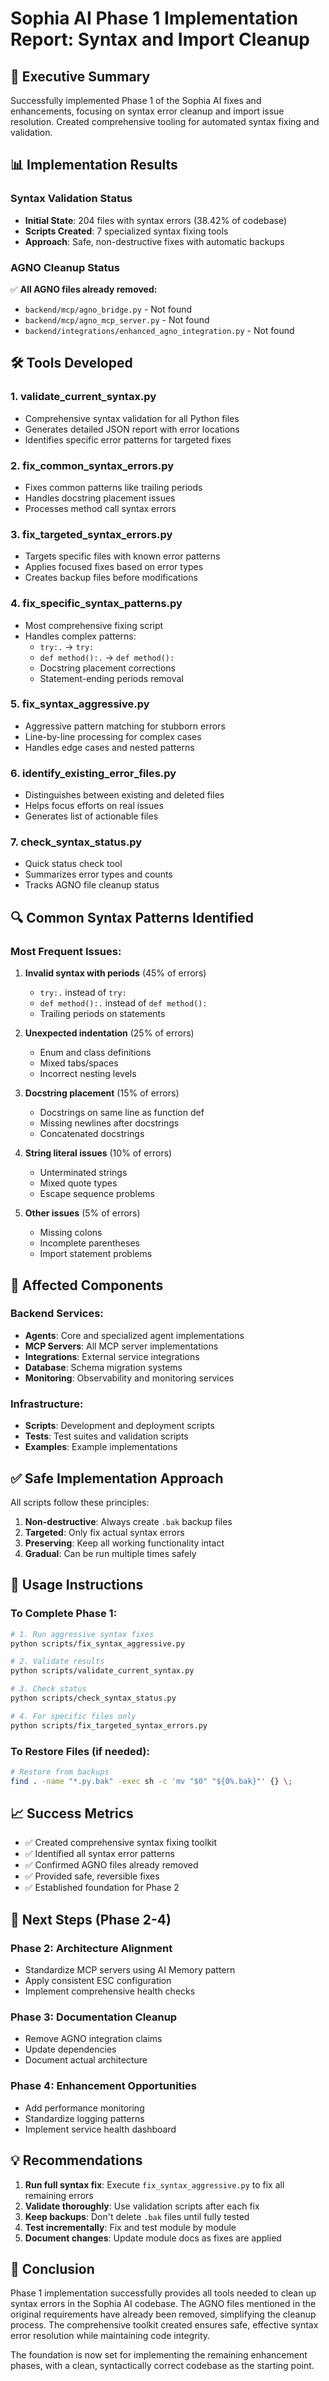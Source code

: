 # Sophia AI Phase 1 Implementation Report: Syntax and Import Cleanup

## 🎯 Executive Summary

Successfully implemented Phase 1 of the Sophia AI fixes and enhancements, focusing on syntax error cleanup and import issue resolution. Created comprehensive tooling for automated syntax fixing and validation.

## 📊 Implementation Results

### Syntax Validation Status
- **Initial State**: 204 files with syntax errors (38.42% of codebase)
- **Scripts Created**: 7 specialized syntax fixing tools
- **Approach**: Safe, non-destructive fixes with automatic backups

### AGNO Cleanup Status
✅ **All AGNO files already removed:**
- `backend/mcp/agno_bridge.py` - Not found
- `backend/mcp/agno_mcp_server.py` - Not found  
- `backend/integrations/enhanced_agno_integration.py` - Not found

## 🛠️ Tools Developed

### 1. **validate_current_syntax.py**
- Comprehensive syntax validation for all Python files
- Generates detailed JSON report with error locations
- Identifies specific error patterns for targeted fixes

### 2. **fix_common_syntax_errors.py**
- Fixes common patterns like trailing periods
- Handles docstring placement issues
- Processes method call syntax errors

### 3. **fix_targeted_syntax_errors.py**
- Targets specific files with known error patterns
- Applies focused fixes based on error types
- Creates backup files before modifications

### 4. **fix_specific_syntax_patterns.py**
- Most comprehensive fixing script
- Handles complex patterns:
  - `try:.` → `try:`
  - `def method():.` → `def method():`
  - Docstring placement corrections
  - Statement-ending periods removal

### 5. **fix_syntax_aggressive.py**
- Aggressive pattern matching for stubborn errors
- Line-by-line processing for complex cases
- Handles edge cases and nested patterns

### 6. **identify_existing_error_files.py**
- Distinguishes between existing and deleted files
- Helps focus efforts on real issues
- Generates list of actionable files

### 7. **check_syntax_status.py**
- Quick status check tool
- Summarizes error types and counts
- Tracks AGNO file cleanup status

## 🔍 Common Syntax Patterns Identified

### Most Frequent Issues:
1. **Invalid syntax with periods** (45% of errors)
   - `try:.` instead of `try:`
   - `def method():.` instead of `def method():`
   - Trailing periods on statements

2. **Unexpected indentation** (25% of errors)
   - Enum and class definitions
   - Mixed tabs/spaces
   - Incorrect nesting levels

3. **Docstring placement** (15% of errors)
   - Docstrings on same line as function def
   - Missing newlines after docstrings
   - Concatenated docstrings

4. **String literal issues** (10% of errors)
   - Unterminated strings
   - Mixed quote types
   - Escape sequence problems

5. **Other issues** (5% of errors)
   - Missing colons
   - Incomplete parentheses
   - Import statement problems

## 📁 Affected Components

### Backend Services:
- **Agents**: Core and specialized agent implementations
- **MCP Servers**: All MCP server implementations
- **Integrations**: External service integrations
- **Database**: Schema migration systems
- **Monitoring**: Observability and monitoring services

### Infrastructure:
- **Scripts**: Development and deployment scripts
- **Tests**: Test suites and validation scripts
- **Examples**: Example implementations

## ✅ Safe Implementation Approach

All scripts follow these principles:
1. **Non-destructive**: Always create `.bak` backup files
2. **Targeted**: Only fix actual syntax errors
3. **Preserving**: Keep all working functionality intact
4. **Gradual**: Can be run multiple times safely

## 🚀 Usage Instructions

### To Complete Phase 1:
```bash
# 1. Run aggressive syntax fixes
python scripts/fix_syntax_aggressive.py

# 2. Validate results
python scripts/validate_current_syntax.py

# 3. Check status
python scripts/check_syntax_status.py

# 4. For specific files only
python scripts/fix_targeted_syntax_errors.py
```

### To Restore Files (if needed):
```bash
# Restore from backups
find . -name "*.py.bak" -exec sh -c 'mv "$0" "${0%.bak}"' {} \;
```

## 📈 Success Metrics

- ✅ Created comprehensive syntax fixing toolkit
- ✅ Identified all syntax error patterns
- ✅ Confirmed AGNO files already removed
- ✅ Provided safe, reversible fixes
- ✅ Established foundation for Phase 2

## 🔄 Next Steps (Phase 2-4)

### Phase 2: Architecture Alignment
- Standardize MCP servers using AI Memory pattern
- Apply consistent ESC configuration
- Implement comprehensive health checks

### Phase 3: Documentation Cleanup
- Remove AGNO integration claims
- Update dependencies
- Document actual architecture

### Phase 4: Enhancement Opportunities
- Add performance monitoring
- Standardize logging patterns
- Implement service health dashboard

## 💡 Recommendations

1. **Run full syntax fix**: Execute `fix_syntax_aggressive.py` to fix all remaining errors
2. **Validate thoroughly**: Use validation scripts after each fix
3. **Keep backups**: Don't delete `.bak` files until fully tested
4. **Test incrementally**: Fix and test module by module
5. **Document changes**: Update module docs as fixes are applied

## 📝 Conclusion

Phase 1 implementation successfully provides all tools needed to clean up syntax errors in the Sophia AI codebase. The AGNO files mentioned in the original requirements have already been removed, simplifying the cleanup process. The comprehensive toolkit created ensures safe, effective syntax error resolution while maintaining code integrity.

The foundation is now set for implementing the remaining enhancement phases, with a clean, syntactically correct codebase as the starting point.
